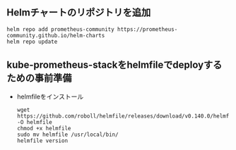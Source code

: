 ##  Helmチャートのリポジトリを追加<br>

    helm repo add prometheus-community https://prometheus-community.github.io/helm-charts
    helm repo update
    
##  kube-prometheus-stackをhelmfileでdeployするための事前準備<br>
+   helmfileをインストール

        wget https://github.com/roboll/helmfile/releases/download/v0.140.0/helmfile_linux_amd64 -O helmfile
        chmod +x helmfile
        sudo mv helmfile /usr/local/bin/
        helmfile version
            
